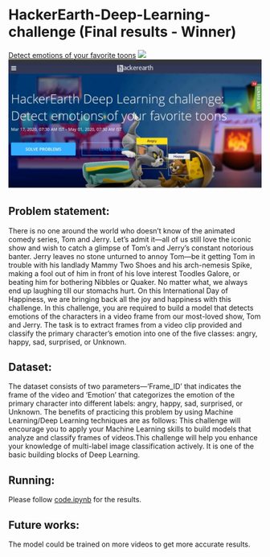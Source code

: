 # HackerEarth-Deep-Learning-challenge (Final results - Winner)
[Detect emotions of your favorite toons](https://www.hackerearth.com/challenges/competitive/hackerearth-deep-learning-challenge-emotion-detection-tom-jerry-cartoon/) 
<img src="Output/ss1.png"> <img src="poster.jpeg">

## Problem statement:
There is no one around the world who doesn’t know of the animated comedy series, Tom and Jerry. Let’s admit it—all of us still love the iconic show and wish to catch a glimpse of Tom’s and Jerry’s constant notorious banter. Jerry leaves no stone unturned to annoy Tom—be it getting Tom in trouble with his landlady Mammy Two Shoes and his arch-nemesis Spike, making a fool out of him in front of his love interest Toodles Galore, or beating him for bothering Nibbles or Quaker. No matter what, we always end up laughing till our stomachs hurt.
On this International Day of Happiness, we are bringing back all the joy and happiness with this challenge. In this challenge, you are required to build a model that detects emotions of the characters in a video frame from our most-loved show, Tom and Jerry. The task is to extract frames from a video clip provided and classify the primary character’s emotion into one of the five classes: angry, happy, sad, surprised, or Unknown.

## Dataset:
The dataset consists of two parameters—‘Frame_ID’ that indicates the frame of the video and ‘Emotion’ that categorizes the emotion of the primary character into different labels: angry, happy, sad, surprised, or Unknown.
The benefits of practicing this problem by using Machine Learning/Deep Learning techniques are as follows:
This challenge will encourage you to apply your Machine Learning skills to build models that analyze and classify frames of videos.This challenge will help you enhance your knowledge of multi-label image classification actively. It is one of the basic building blocks of Deep Learning.

## Running:
Please follow [code.ipynb](https://github.com/nikhilt1998/HackerEarth-Deep-Learning-challenge/tree/master/Hackerearth_Deeplearning_Cartoon) for the results.

## Future works:
The model could be trained on more videos to get more accurate results.
